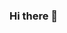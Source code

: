 ### Hi there 👋

<!--
**AndresJejen/AndresJejen** is a ✨ _special_ ✨ repository because its `README.md` (this file) appears on your GitHub profile.

I'm a Data Science guy based on Bogotá. Currently, I work as a Data Engineer and Software Developer. Electronic Engineer by profession but a data lover and problem solver. I'm Jesus (Yeshua יֵשׁוּעַ) ✝✡ follower, love the church, and teach others all that I can.
I love to share with my friends Data models, cloud projects, and electronic stuff. Don't hesitate to ask me anything. Let's take a coffee and enjoy life.

- 🔭 I’m currently working on RAPPI PAY the best Online Bank of LATAM.
- 🌱 I’m currently learning Data Science and Data Engineering.
- 👯 I’m looking to collaborate on Beitlab Tech, a disruptive High Tech Company in Colombia. We create High Quality Digital products, also we loke the Data, AI, IoT World.
- 🤔 I’m looking for help with the creation of fairness matemathical Models. Do you hava ideas about improve fairness with less impact in accuracy?
- 💬 Ask me about Data Science, Data Engineering, Web development, Electronics.
- 📫 How to reach me: 
  - gajcam@gmail.com
  - https://www.linkedin.com/in/german-andres-jejen-cortes-5154ab147/
  - @andres_jejen On Twitter
- 😄 Pronouns: He/Him
- ⚡ Fun fact: I'm in love with my bike.
-->
